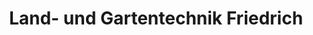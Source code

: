 ---
title: "Land- und Gartentechnik Friedrich"
url: /bad-lausick/land-und-gartentechnik-friedrich/
shop: Eisenwaren
---